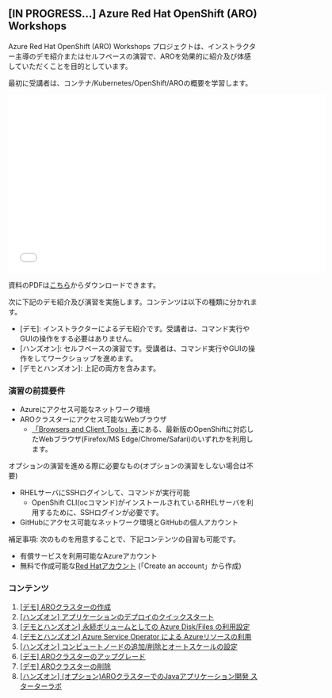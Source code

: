 ## [IN PROGRESS...] Azure Red Hat OpenShift (ARO) Workshops

Azure Red Hat OpenShift (ARO) Workshops プロジェクトは、インストラクター主導のデモ紹介またはセルフペースの演習で、AROを効果的に紹介及び体感していただくことを目的としています。

最初に受講者は、コンテナ/Kubernetes/OpenShift/AROの概要を学習します。

<embed src="docs/pdf/2022-aro-workshop-lecture.pdf#&scrollbar=0&view=Fit&viewrect=0,0,570,0" width="640" height="360" hspace="0" vspace="0">

資料のPDFは[こちら](docs/pdf/2022-aro-workshop-lecture.pdf)からダウンロードできます。

<!--
下記は、この資料の説明動画です。機械音声に読み上げさせているトークスクリプトは、[こちら](docs/pdf/talkscripts.zip)からダウンロードできます。

<iframe width="640" height="360" src="https://www.youtube.com/embed/R-AXqk3KF4Q" title="YouTube video player" frameborder="0" allow="accelerometer; autoplay; clipboard-write; encrypted-media; gyroscope; picture-in-picture" allowfullscreen></iframe>
-->

次に下記のデモ紹介及び演習を実施します。コンテンツは以下の種類に分かれます。

- \[デモ\]: インストラクターによるデモ紹介です。受講者は、コマンド実行やGUIの操作をする必要はありません。
- \[ハンズオン\]: セルフペースの演習です。受講者は、コマンド実行やGUIの操作をしてワークショップを進めます。
- \[デモとハンズオン\]: 上記の両方を含みます。

### 演習の前提要件

- Azureにアクセス可能なネットワーク環境
- AROクラスターにアクセス可能なWebブラウザ
   - [「Browsers and Client Tools」表](https://access.redhat.com/articles/4763741)にある、最新版のOpenShiftに対応したWebブラウザ(Firefox/MS Edge/Chrome/Safari)のいずれかを利用します。

オプションの演習を進める際に必要なもの(オプションの演習をしない場合は不要)
- RHELサーバにSSHログインして、コマンドが実行可能
   - OpenShift CLI(ocコマンド)がインストールされているRHELサーバを利用するために、SSHログインが必要です。
- GitHubにアクセス可能なネットワーク環境とGitHubの個人アカウント

補足事項: 次のものを用意することで、下記コンテンツの自習も可能です。

- 有償サービスを利用可能なAzureアカウント
- 無料で作成可能な[Red Hatアカウント](https://cloud.redhat.com/) (「Create an account」から作成)

### コンテンツ

1. [\[デモ\] AROクラスターの作成](docs/aro-create)
1. [\[ハンズオン\] アプリケーションのデプロイのクイックスタート](docs/aro-app-deploy-quickstart)
1. [\[デモとハンズオン\] 永続ボリュームとしての Azure Disk/Files の利用設定](docs/aro-volume)
1. [\[デモとハンズオン\] Azure Service Operator による Azureリソースの利用](docs/aro-azure-resource)
1. [\[ハンズオン\] コンピュートノードの追加/削除とオートスケールの設定](docs/aro-nodes)
1. [\[デモ\] AROクラスターのアップグレード](docs/aro-upgrade)
1. [\[デモ\] AROクラスターの削除](docs/aro-delete)
2. [\[ハンズオン\] (オプション)AROクラスターでのJavaアプリケーション開発 スターターラボ](docs/aro-sample-app-develop)
